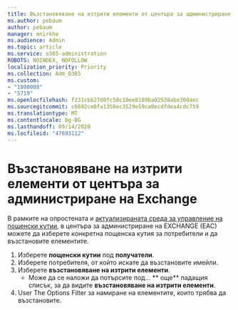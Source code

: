 ```yaml
---
title: Възстановяване на изтрити елементи от центъра за администриране на Exchange
ms.author: pebaum
author: pebaum
manager: mnirkhe
ms.audience: Admin
ms.topic: article
ms.service: o365-administration
ROBOTS: NOINDEX, NOFOLLOW
localization_priority: Priority
ms.collection: Adm_O365
ms.custom:
- "1800008"
- "5719"
ms.openlocfilehash: f231cbb27d0fc50c10ee8189ba02538abe300aec
ms.sourcegitcommit: c6692ce0fa1358ec3529e59ca0ecdfdea4cdc759
ms.translationtype: MT
ms.contentlocale: bg-BG
ms.lasthandoff: 09/14/2020
ms.locfileid: "47693112"
---
```

# <a name="recover-deleted-items-from-exchange-admin-center"></a>Възстановяване на изтрити елементи от центъра за администриране на Exchange

В рамките на опростената и [актуализираната среда за управление на пощенски кутии](https://admin.exchange.microsoft.com/#/mailboxes), в центъра за администриране на EXCHANGE (EAC) можете да изберете конкретна пощенска кутия за потребители и да възстановите елементите.

1. Изберете **пощенски кутии** под **получатели**.
2. Изберете потребителя, от който искате да възстановите имейли.
3. Изберете **възстановяване на изтрити елементи**.
    - Може да се наложи да потърсите под... ** още** падащия списък, за да видите **възстановяване на изтрити елементи**.
4. User The Options Filter за намиране на елементите, които трябва да възстановите.
